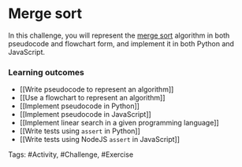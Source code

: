 # Merge sort

In this challenge, you will represent the [merge sort](https://en.wikipedia.org/wiki/Merge_sort) algorithm in both pseudocode and flowchart form, and implement it in both Python and JavaScript.

### Learning outcomes
- [[Write pseudocode to represent an algorithm]]
- [[Use a flowchart to represent an algorithm]]
- [[Implement pseudocode in Python]]
- [[Implement pseudocode in JavaScript]]
- [[Implement linear search in a given programming language]]
- [[Write tests using `assert` in Python]]
- [[Write tests using NodeJS `assert` in JavaScript]]

Tags: #Activity, #Challenge, #Exercise